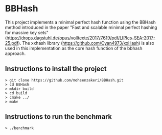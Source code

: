 # BBHash

This project implements a minimal perfect hash function using the BBHash method introduced in the paper "Fast and scalable minimal perfect hashing for massive key sets" (https://drops.dagstuhl.de/opus/volltexte/2017/7619/pdf/LIPIcs-SEA-2017-25.pdf). The xxhash library (https://github.com/Cyan4973/xxHash) is also used in this implementation as the core hash function of the bbhash approach.

## Instructions to install the project
```
> git clone https://github.com/mohsenzakeri/BBHash.git
> cd BBHash
> mkdir build
> cd build
> cmake ../
> make
```

## Instructions to run the benchmark
```
> ./benchmark
```
